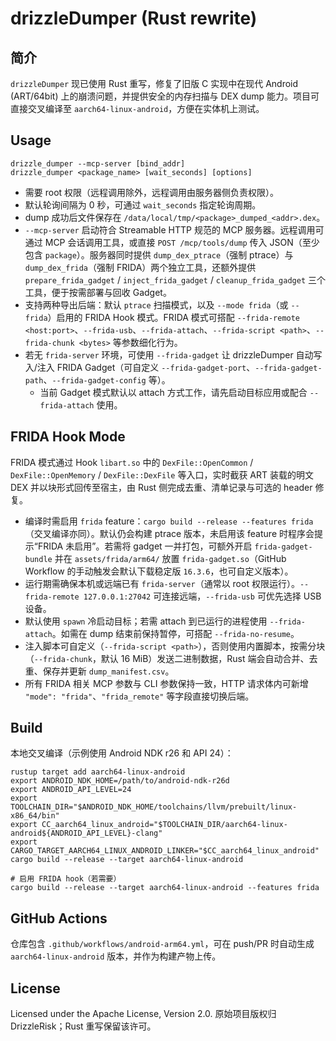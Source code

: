 drizzleDumper (Rust rewrite)
============================

简介
----

`drizzleDumper` 现已使用 Rust 重写，修复了旧版 C 实现中在现代 Android (ART/64bit) 上的崩溃问题，并提供安全的内存扫描与 DEX dump 能力。项目可直接交叉编译至 `aarch64-linux-android`，方便在实体机上测试。

Usage
-----

```
drizzle_dumper --mcp-server [bind_addr]
drizzle_dumper <package_name> [wait_seconds] [options]
```

* 需要 root 权限（远程调用除外，远程调用由服务器侧负责权限）。
* 默认轮询间隔为 0 秒，可通过 `wait_seconds` 指定轮询周期。
* dump 成功后文件保存在 `/data/local/tmp/<package>_dumped_<addr>.dex`。
* `--mcp-server` 启动符合 Streamable HTTP 规范的 MCP 服务器。远程调用可通过 MCP 会话调用工具，或直接 `POST /mcp/tools/dump` 传入 JSON（至少包含 `package`）。服务器同时提供 `dump_dex_ptrace`（强制 ptrace）与 `dump_dex_frida`（强制 FRIDA）两个独立工具，还额外提供 `prepare_frida_gadget` / `inject_frida_gadget` / `cleanup_frida_gadget` 三个工具，便于按需部署与回收 Gadget。
* 支持两种导出后端：默认 `ptrace` 扫描模式，以及 `--mode frida`（或 `--frida`）启用的 FRIDA Hook 模式。FRIDA 模式可搭配 `--frida-remote <host:port>`、`--frida-usb`、`--frida-attach`、`--frida-script <path>`、`--frida-chunk <bytes>` 等参数细化行为。
* 若无 `frida-server` 环境，可使用 `--frida-gadget` 让 drizzleDumper 自动写入/注入 FRIDA Gadget（可自定义 `--frida-gadget-port`、`--frida-gadget-path`、`--frida-gadget-config` 等）。
  * 当前 Gadget 模式默认以 attach 方式工作，请先启动目标应用或配合 `--frida-attach` 使用。

FRIDA Hook Mode
---------------

FRIDA 模式通过 Hook `libart.so` 中的 `DexFile::OpenCommon` / `DexFile::OpenMemory` / `DexFile::DexFile` 等入口，实时截获 ART 装载的明文 DEX 并以块形式回传至宿主，由 Rust 侧完成去重、清单记录与可选的 header 修复。

* 编译时需启用 `frida` feature：`cargo build --release --features frida`（交叉编译亦同）。默认仍会构建 ptrace 版本，未启用该 feature 时程序会提示“FRIDA 未启用”。若需将 gadget 一并打包，可额外开启 `frida-gadget-bundle` 并在 `assets/frida/arm64/` 放置 `frida-gadget.so`（GitHub Workflow 的手动触发会默认下载稳定版 `16.3.6`，也可自定义版本）。
* 运行期需确保本机或远端已有 `frida-server`（通常以 root 权限运行）。`--frida-remote 127.0.0.1:27042` 可连接远端，`--frida-usb` 可优先选择 USB 设备。
* 默认使用 `spawn` 冷启动目标；若需 attach 到已运行的进程使用 `--frida-attach`。如需在 dump 结束前保持暂停，可搭配 `--frida-no-resume`。
* 注入脚本可自定义（`--frida-script <path>`），否则使用内置脚本，按需分块（`--frida-chunk`，默认 16 MiB）发送二进制数据，Rust 端会自动合并、去重、保存并更新 `dump_manifest.csv`。
* 所有 FRIDA 相关 MCP 参数与 CLI 参数保持一致，HTTP 请求体内可新增 `"mode": "frida"`、`"frida_remote"` 等字段直接切换后端。

Build
-----

本地交叉编译（示例使用 Android NDK r26 和 API 24）：

```
rustup target add aarch64-linux-android
export ANDROID_NDK_HOME=/path/to/android-ndk-r26d
export ANDROID_API_LEVEL=24
export TOOLCHAIN_DIR="$ANDROID_NDK_HOME/toolchains/llvm/prebuilt/linux-x86_64/bin"
export CC_aarch64_linux_android="$TOOLCHAIN_DIR/aarch64-linux-android${ANDROID_API_LEVEL}-clang"
export CARGO_TARGET_AARCH64_LINUX_ANDROID_LINKER="$CC_aarch64_linux_android"
cargo build --release --target aarch64-linux-android

# 启用 FRIDA hook（若需要）
cargo build --release --target aarch64-linux-android --features frida
```

GitHub Actions
--------------

仓库包含 `.github/workflows/android-arm64.yml`，可在 push/PR 时自动生成 `aarch64-linux-android` 版本，并作为构建产物上传。

License
-------

Licensed under the Apache License, Version 2.0. 原始项目版权归 DrizzleRisk；Rust 重写保留该许可。
